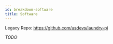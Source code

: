 ```yaml
---
id: breakdown-software
title: Software
---
```


Legacy Repo: https://github.com/usdevs/laundry-pi 

_TODO_